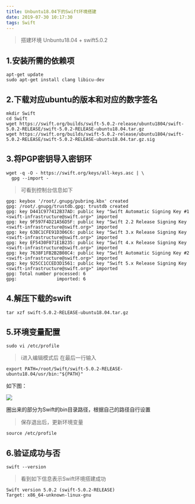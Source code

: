 ```yaml
---
title: Unbuntu18.04下的Swift环境搭建
date: 2019-07-30 10:17:30
tags: Swift
---
```


> 搭建环境 Unbuntu18.04 + swift5.0.2

<!--more-->

## 1.安装所需的依赖项

```shell
apt-get update
sudo apt-get install clang libicu-dev
```

## 2.下载对应ubuntu的版本和对应的数字签名

```shell
mkdir Swift
cd Swift
wget https://swift.org/builds/swift-5.0.2-release/ubuntu1804/swift-5.0.2-RELEASE/swift-5.0.2-RELEASE-ubuntu18.04.tar.gz
wget https://swift.org/builds/swift-5.0.2-release/ubuntu1804/swift-5.0.2-RELEASE/swift-5.0.2-RELEASE-ubuntu18.04.tar.gz.sig
```

## 3.将PGP密钥导入密钥环

```shell
wget -q -O - https://swift.org/keys/all-keys.asc | \
  gpg --import -
```

> 可看到控制台信息如下

```shell
gpg: keybox '/root/.gnupg/pubring.kbx' created
gpg: /root/.gnupg/trustdb.gpg: trustdb created
gpg: key D441C977412B37AD: public key "Swift Automatic Signing Key #1 <swift-infrastructure@swift.org>" imported
gpg: key 9F597F4D21A56D5F: public key "Swift 2.2 Release Signing Key <swift-infrastructure@swift.org>" imported
gpg: key 63BC1CFE91D306C6: public key "Swift 3.x Release Signing Key <swift-infrastructure@swift.org>" imported
gpg: key EF5430F071E1B235: public key "Swift 4.x Release Signing Key <swift-infrastructure@swift.org>" imported
gpg: key 7638F1FB2B2B08C4: public key "Swift Automatic Signing Key #2 <swift-infrastructure@swift.org>" imported
gpg: key 925CC1CCED3D1561: public key "Swift 5.x Release Signing Key <swift-infrastructure@swift.org>" imported
gpg: Total number processed: 6
gpg:               imported: 6
```

## 4.解压下载的swift

```shell
tar xzf swift-5.0.2-RELEASE-ubuntu18.04.tar.gz
```

## 5.环境变量配置

```shell
sudo vi /etc/profile
```

> i进入编辑模式后 在最后一行输入

```shell
export PATH=/root/Swift/swift-5.0.2-RELEASE-ubuntu18.04/usr/bin:"${PATH}"
```

如下图：

![](image_01.png)

圈出来的部分为Swift的bin目录路径，根据自己的路径自行设置

> 保存退出后，更新环境变量

```shell
source /etc/profile
```

## 6.验证成功与否

```shell
swift --version
```

> 看到如下信息表示Swift环境搭建成功

```shell
Swift version 5.0.2 (swift-5.0.2-RELEASE)
Target: x86_64-unknown-linux-gnu
```